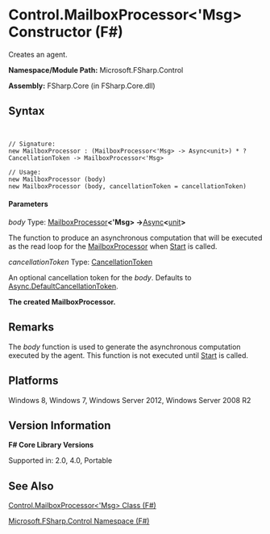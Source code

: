 # Control.MailboxProcessor<'Msg> Constructor (F#)

Creates an agent.

**Namespace/Module Path:** Microsoft.FSharp.Control

**Assembly:** FSharp.Core (in FSharp.Core.dll)


## Syntax


```


// Signature:
new MailboxProcessor : (MailboxProcessor<'Msg> -> Async<unit>) * ?CancellationToken -> MailboxProcessor<'Msg>

// Usage:
new MailboxProcessor (body)
new MailboxProcessor (body, cancellationToken = cancellationToken)

```



#### Parameters
*body*
Type: [MailboxProcessor](http://msdn.microsoft.com/en-us/library/2052c977-f787-4a0b-b25f-9444e26b5fdf)**&lt;'Msg&gt; -&gt;**[Async](http://msdn.microsoft.com/en-us/library/e0b28ea2-dea5-4021-b2b9-d7d4761babde)**&lt;**[unit](http://msdn.microsoft.com/en-us/library/00b837c2-6c8a-483a-87d3-0479c64037a7)**&gt;**


The function to produce an asynchronous computation that will be executed as the read loop for the [MailboxProcessor](http://msdn.microsoft.com/en-us/library/2052c977-f787-4a0b-b25f-9444e26b5fdf) when [Start](http://msdn.microsoft.com/en-us/library/ebf18bf3-ba17-42b9-91ac-313a7eee6fa0) is called.


*cancellationToken*
Type: [CancellationToken](http://msdn.microsoft.com/en-us/library/31a3eafe-b61b-46c4-927d-bc9a3ae357c2)


An optional cancellation token for the *body*. Defaults to [Async.DefaultCancellationToken](http://msdn.microsoft.com/en-us/library/42e3356a-bd73-4174-beef-b36ca2006734).



**The created MailboxProcessor.**
## Remarks
The *body* function is used to generate the asynchronous computation executed by the agent. This function is not executed until [Start](http://msdn.microsoft.com/en-us/library/ebf18bf3-ba17-42b9-91ac-313a7eee6fa0) is called.


## Platforms
Windows 8, Windows 7, Windows Server 2012, Windows Server 2008 R2


## Version Information
**F# Core Library Versions**

Supported in: 2.0, 4.0, Portable




## See Also
[Control.MailboxProcessor&#60;'Msg&#62; Class &#40;F&#35;&#41;](Control.MailboxProcessor%28%27Msg%29-Class-%28FSharp%29.md)

[Microsoft.FSharp.Control Namespace &#40;F&#35;&#41;](Microsoft.FSharp.Control-Namespace-%28FSharp%29.md)

